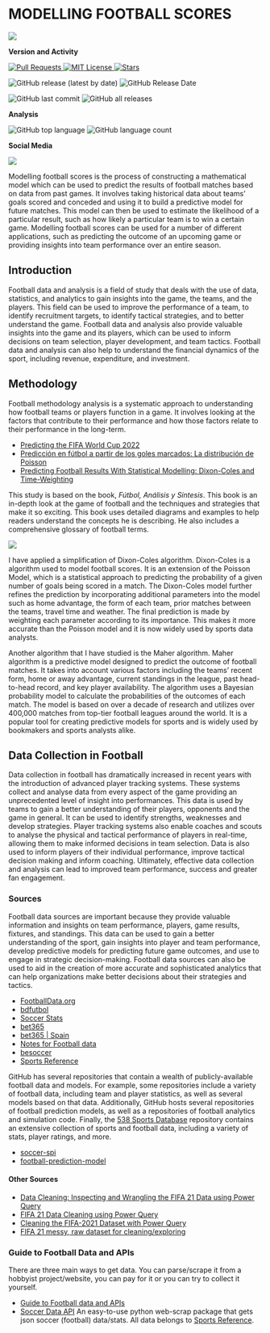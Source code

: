 
# MODELLING FOOTBALL SCORES

![](https://repository-images.githubusercontent.com/598706236/610a8371-6e9a-4198-a696-7cbeb32d6325)

**Version and Activity**

<p align="left">
  <a href="https://github.com/imarranz/modelling-football-scores/pulls">
    <img src="https://img.shields.io/badge/PRs-welcome-brightgreen.svg?longCache=true" alt="Pull Requests">
  </a>
  <a href="LICENSE.md">
    <img src="https://img.shields.io/badge/License-MIT-red.svg?longCache=true" alt="MIT License">
  </a>
   <a href="https://github.com/imarranz/modelling-football-scores"><img src="https://img.shields.io/github/stars/imarranz/modelling-football-scores" alt="Stars"/></a>
  </a>
</p>


![GitHub release (latest by date)](https://img.shields.io/github/v/release/imarranz/modelling-football-scores)
![GitHub Release Date](https://img.shields.io/github/release-date/imarranz/modelling-football-scores)

![GitHub last commit](https://img.shields.io/github/last-commit/imarranz/modelling-football-scores)
![GitHub all releases](https://img.shields.io/github/downloads/imarranz/modelling-football-scores/total)<br>

**Analysis**

![GitHub top language](https://img.shields.io/github/languages/top/imarranz/modelling-football-scores)
![GitHub language count](https://img.shields.io/github/languages/count/imarranz/modelling-football-scores)<br>

**Social Media**

<p align="left">
  <a href="https://twitter.com/imarranz" target="_blank">
    <img src="https://img.shields.io/twitter/follow/imarranz.svg?logo=twitter">
  </a>
</p>


Modelling football scores is the process of constructing a mathematical model which can be used to predict the results of football matches based on data from past games. It involves taking historical data about teams’ goals scored and conceded and using it to build a predictive model for future matches. This model can then be used to estimate the likelihood of a particular result, such as how likely a particular team is to win a certain game. Modelling football scores can be used for a number of different applications, such as predicting the outcome of an upcoming game or providing insights into team performance over an entire season.

## Introduction

Football data and analysis is a field of study that deals with the use of data, statistics, and analytics to gain insights into the game, the teams, and the players. This field can be used to improve the performance of a team, to identify recruitment targets, to identify tactical strategies, and to better understand the game. Football data and analysis also provide valuable insights into the game and its players, which can be used to inform decisions on team selection, player development, and team tactics. Football data and analysis can also help to understand the financial dynamics of the sport, including revenue, expenditure, and investment.

## Methodology

Football methodology analysis is a systematic approach to understanding how football teams or players function in a game. It involves looking at the factors that contribute to their performance and how those factors relate to their performance in the long-term.

  * [Predicting the FIFA World Cup 2022](https://towardsdatascience.com/predicting-the-fifa-world-cup-2022-with-a-simple-model-using-python-6b34bdd4f2a5)  
  * [Predicción en fútbol a partir de los goles marcados: La distribución de Poisson](https://vencex.com/2018/01/01/prediccion-en-futbol-a-partir-de-los-goles-marcados-la-distribucion-de-poisson-i/)
  * [Predicting Football Results With Statistical Modelling: Dixon-Coles and Time-Weighting](https://dashee87.github.io/football/python/predicting-football-results-with-statistical-modelling-dixon-coles-and-time-weighting/)
  
This study is based on the book, _Fútbol, Análisis y Síntesis_. This book is an in-depth look at the game of football and the techniques and strategies that make it so exciting. This book uses detailed diagrams and examples to help readers understand the concepts he is describing. He also includes a comprehensive glossary of football terms.

![](./images/futbol_analisis_y_sintesis_cover.png)

I have applied a simplification of Dixon-Coles algorithm. Dixon-Coles is a algorithm used to model football scores. It is an extension of the Poisson Model, which is a statistical approach to predicting the probability of a given number of goals being scored in a match. The Dixon-Coles model further refines the prediction by incorporating additional parameters into the model such as home advantage, the form of each team, prior matches between the teams, travel time and weather. The final prediction is made by weighting each parameter according to its importance. This makes it more accurate than the Poisson model and it is now widely used by sports data analysts.

Another algorithm that I have studied is the Maher algorithm. Maher algorithm is a predictive model designed to predict the outcome of football matches. It takes into account various factors including the teams’ recent form, home or away advantage, current standings in the league, past head-to-head record, and key player availability. The algorithm uses a Bayesian probability model to calculate the probabilities of the outcomes of each match. The model is based on over a decade of research and utilizes over 400,000 matches from top-tier football leagues around the world. It is a popular tool for creating predictive models for sports and is widely used by bookmakers and sports analysts alike.

## Data Collection in Football

Data collection in football has dramatically increased in recent years with the introduction of advanced player tracking systems. These systems collect and analyse data from every aspect of the game providing an unprecedented level of insight into performances. This data is used by teams to gain a better understanding of their players, opponents and the game in general. It can be used to identify strengths, weaknesses and develop strategies. Player tracking systems also enable coaches and scouts to analyse the physical and tactical performance of players in real-time, allowing them to make informed decisions in team selection. Data is also used to inform players of their individual performance, improve tactical decision making and inform coaching. Ultimately, effective data collection and analysis can lead to improved team performance, success and greater fan engagement.

### Sources

Football data sources are important because they provide valuable information and insights on team performance, players, game results, fixtures, and standings. This data can be used to gain a better understanding of the sport, gain insights into player and team performance, develop predictive models for predicting future game outcomes, and use to engage in strategic decision-making. Football data sources can also be used to aid in the creation of more accurate and sophisticated analytics that can help organizations make better decisions about their strategies and tactics.

  * [FootballData.org](https://www.football-data.org/)
  * [bdfutbol](https://www.bdfutbol.com/es/index.html)    
  * [Soccer Stats](https://www.soccerstats.com)
  * [bet365](https://www.football-data.co.uk/)  
  * [bet365 | Spain](https://www.football-data.co.uk/spainm.php)  
  * [Notes for Football data](https://www.football-data.co.uk/notes.txt)
  * [besoccer](https://es.besoccer.com/)  
  * [Sports Reference](https://www.sports-reference.com/)
  
GitHub has several repositories that contain a wealth of publicly-available football data and models. For example, some repositories include a variety of football data, including team and player statistics, as well as several models based on that data. Additionally, GitHub hosts several repositories of football prediction models, as well as a repositories of football analytics and simulation code. Finally, the [538 Sports Database](https://data.fivethirtyeight.com/) repository contains an extensive collection of sports and football data, including a variety of stats, player ratings, and more.  
  
  * [soccer-spi](https://github.com/fivethirtyeight/data/tree/master/soccer-spi)  
  * [football-prediction-model](https://github.com/pawelp0499/football-prediction-model)  

#### Other Sources

  * [Data Cleaning: Inspecting and Wrangling the FIFA 21 Data using Power Query](https://medium.com/microsoft-power-bi/data-cleaning-inspecting-and-wrangling-the-fifa-21-data-20cad3195595)
  * [FIFA 21 Data Cleaning using Power Query](https://medium.com/@elobuikechinaza1/fifa-2021-data-cleaning-using-power-query-814b60458d8a)
  * [Cleaning the FIFA-2021 Dataset with Power Query](https://medium.com/@omojuwa_oluwaseun/cleaning-the-fifa-2021-dataset-with-power-query-d83da602cddd)
  * [FIFA 21 messy, raw dataset for cleaning/exploring](https://www.kaggle.com/datasets/yagunnersya/fifa-21-messy-raw-dataset-for-cleaning-exploring)

### Guide to Football Data and APIs

There are three main ways to get data. You can parse/scrape it from a hobbyist project/website, you can pay for it or you can try to collect it yourself.

  * [Guide to Football data and APIs](https://www.jokecamp.com/blog/guide-to-football-and-soccer-data-and-apis/)
  * [Soccer Data API](https://github.com/reppon97/soccer-data-api) An easy-to-use python web-scrap package that gets json soccer (football) data/stats. All data belongs to [Sports Reference](https://www.sports-reference.com/).
